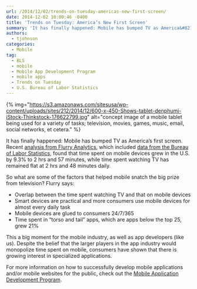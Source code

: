 ```yaml
---
url: /2014/12/02/trends-on-tuesday-americas-new-first-screen/
date: 2014-12-02 10:00:46 -0400
title: 'Trends on Tuesday: America’s New First Screen'
summary: 'It has finally happened: Mobile has bumped TV as America&#8217;s first screen. Recent analysis from Flurry Analytics, which included data from the Bureau of Labor Statistics, found that time spent on mobile devices grew in the U.S. by 9.3% to 2 hrs and 57 minutes, while time spent watching TV has remained flat at 2 hrs and 48'
authors:
  - tjohnson
categories:
  - Mobile
tag:
  - BLS
  - mobile
  - Mobile App Development Program
  - mobile apps
  - Trends on Tuesday
  - U.S. Bureau of Labor Statistics
---
```


{% img="https://s3.amazonaws.com/sitesusa/wp-content/uploads/sites/212/2014/12/600-x-450-Shows-tablet-denphumi-iStock-Thinkstock-176622799.jpg" alt="concept image of a mobile tablet being used for a variety of tasks; television, movies, games, music, email, social networks, et cetera." %} 

It has finally happened: Mobile has bumped TV as America&#8217;s first screen. Recent [analysis from Flurry Analytics](http://www.flurry.com/blog/flurry-insights/mobile-television-we-interrupt-broadcast-again#.VHyqPofinAi), which included [data from the Bureau of Labor Statistics](http://www.bls.gov/TUS/CHARTS/LEISURE.HTM), found that time spent on mobile devices grew in the U.S. by 9.3% to 2 hrs and 57 minutes, while time spent watching TV has remained flat at 2 hrs and 48 minutes daily.

So what are some of the factors that helped mobile snatch the big prize from television? Flurry says:

  * Overlap between the time spent watching TV and that on mobile devices
  * Smart devices are practical and more consumers use mobile devices for almost every daily task
  * Mobile devices are glued to consumers 24/7/365
  * Time spent in “torso and tail” apps, which are apps below the top 25, grew 21%

This a big moment for the mobile industry, as well as app developers (like us). Despite the belief that the larger players in the app industry would monopolize time spent on mobile, consumers have shown that there is growing interest in specialized applications.

For more information on how to successfully develop mobile applications and/or mobile websites for the public, check out the [Mobile Application Development Program](https://www.WHATEVER/resources/mobile-application-development-program/ "Mobile Application Development Program").